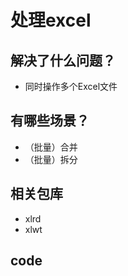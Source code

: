 # 处理excel

## 解决了什么问题？

- 同时操作多个Excel文件

## 有哪些场景？

- （批量）合并
- （批量）拆分

## 相关包库

- xlrd
- xlwt

## code

